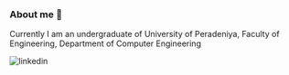### About me 👋

Currently I am an undergraduate of University of Peradeniya, Faculty of Engineering, Department of Computer Engineering

![linkedin]()
